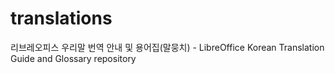 # translations
리브레오피스 우리말 번역 안내 및 용어집(말뭉치) - LibreOffice Korean Translation Guide and Glossary repository
